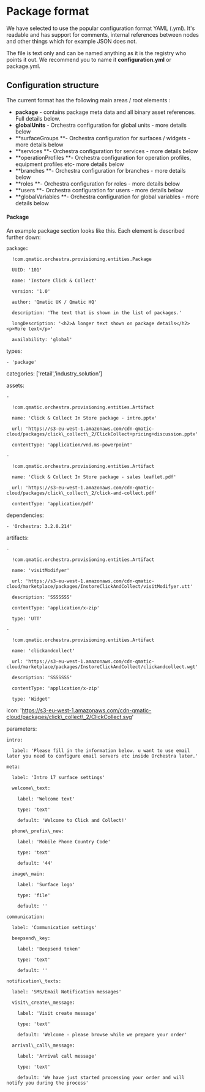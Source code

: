 # Package format

We have selected to use the popular configuration format YAML \(.yml\). It's readable and has support for comments, internal references between nodes and other things which for example JSON does not.

The file is text only and can be named anything as it is the registry who points it out. We recommend you to name it **configuration.yml** or package.yml.

## Configuration structure

The current format has the following main areas / root elements :

* **package** - contains package meta data and all binary asset references. Full details below. 
* **globalUnits** - Orchestra configuration for global units - more details below
* **surfaceGroups **- Orchestra configuration for surfaces / widgets - more details below
* **services **- Orchestra configuration for services - more details below
* **operationProfiles **- Orchestra configuration for operation profiles, equipment profiles etc- more details below
* **branches **- Orchestra configuration for branches - more details below
* **roles **- Orchestra configuration for roles - more details below
* **users **- Orchestra configuration for users - more details below
* **globalVariables **- Orchestra configuration for global variables - more details below

#### Package

An example package section looks like this. Each element is described further down:

`package:`

`  !com.qmatic.orchestra.provisioning.entities.Package`

`  UUID: '101'`

`  name: 'Instore Click & Collect'`

`  version: '1.0'`

`  author: 'Qmatic UK / Qmatic HQ'`

`  description: 'The text that is shown in the list of packages.'`

`  longDescription: '<h2>A longer text shown on package details</h2><p>More text</p>'`

`  availability: 'global'`



  

  types: 

    - 'package'

  categories: \['retail','industry\_solution'\]

  assets: 

    - 

      !com.qmatic.orchestra.provisioning.entities.Artifact

      name: 'Click & Collect In Store package - intro.pptx'

      url: 'https://s3-eu-west-1.amazonaws.com/cdn-qmatic-cloud/packages/click\_collect\_2/ClickCollect+pricing+discussion.pptx'

      contentType: 'application/vnd.ms-powerpoint'

    - 

      !com.qmatic.orchestra.provisioning.entities.Artifact

      name: 'Click & Collect In Store package - sales leaflet.pdf'

      url: 'https://s3-eu-west-1.amazonaws.com/cdn-qmatic-cloud/packages/click\_collect\_2/click-and-collect.pdf'

      contentType: 'application/pdf'



  dependencies: 

    - 'Orchestra: 3.2.0.214'

    

  artifacts:

    - 

      !com.qmatic.orchestra.provisioning.entities.Artifact

      name: 'visitModifyer'

      url: 'https://s3-eu-west-1.amazonaws.com/cdn-qmatic-cloud/marketplace/packages/InstoreClickAndCollect/visitModifyer.utt'

      description: 'SSSSSSS'

      contentType: 'application/x-zip'

      type: 'UTT'

    - 

      !com.qmatic.orchestra.provisioning.entities.Artifact

      name: 'clickandcollect'

      url: 'https://s3-eu-west-1.amazonaws.com/cdn-qmatic-cloud/marketplace/packages/InstoreClickAndCollect/clickandcollect.wgt'

      description: 'SSSSSSS'

      contentType: 'application/x-zip'

      type: 'Widget'



  icon: 'https://s3-eu-west-1.amazonaws.com/cdn-qmatic-cloud/packages/click\_collect\_2/ClickCollect.svg'



  parameters:

    intro: 

      label: 'Please fill in the information below. u want to use email later you need to configure email servers etc inside Orchestra later.'

    meta:

      label: 'Intro 17 surface settings'

      welcome\_text: 

        label: 'Welcome text'

        type: 'text'

        default: 'Welcome to Click and Collect!'

      phone\_prefix\_new: 

        label: 'Mobile Phone Country Code'

        type: 'text'

        default: '44'

      image\_main: 

        label: 'Surface logo'

        type: 'file'

        default: ''

    communication:

      label: 'Communication settings'

      beepsend\_key:

        label: 'Beepsend token'

        type: 'text'

        default: ''

    notification\_texts:

      label: 'SMS/Email Notification messages'

      visit\_create\_message:

        label: 'Visit create message'

        type: 'text'

        default: 'Welcome - please browse while we prepare your order'

      arrival\_call\_message:

        label: 'Arrival call message'

        type: 'text'

        default: 'We have just started processing your order and will notify you during the process'



